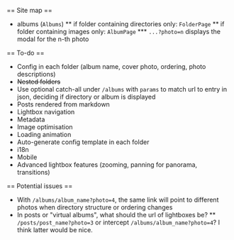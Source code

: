 == Site map ==
* albums (`Albums`)
** if folder containing directories only: `FolderPage`
** if folder containing images only: `AlbumPage`
*** `...?photo=n` displays the modal for the n-th photo

== To-do ==
* Config in each folder (album name, cover photo, ordering, photo descriptions)
* ~~Nested folders~~
* Use optional catch-all under `/albums` with `params` to match url to entry in json, deciding if directory or album is displayed
* Posts rendered from markdown
* Lightbox navigation
* Metadata
* Image optimisation
* Loading animation
* Auto-generate config template in each folder
* i18n
* Mobile
* Advanced lightbox features (zooming, panning for panorama, transitions)

== Potential issues ==
* With `/albums/album_name?photo=4`, the same link will point to different photos when directory structure or ordering changes
* In posts or "virtual albums", what should the url of lightboxes be?
** `/posts/post_name?photo=3` or intercept `/albums/album_name?photo=4`? I think latter would be nice.